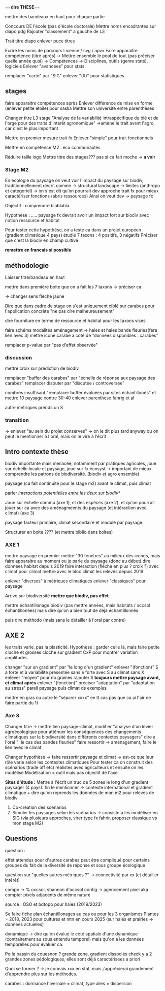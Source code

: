 ==**dire THESE**==

mettre des bandeaux en haut pour chaque partie 


Concours DE l'école  (pas d'école doctorale)
Mettre noms encadrantes sur diapo pdg
Rajouter "classement" a gauche de L3

Trait titre diapo
enlever puce titres


Ecrire les noms de parcours Licence / svg / apvv
Faire apparaitre compétence (titre après) → 
Mettre ensemble le pool de tout (pas préciser quelle année quoi) →
Compétences → Disciplines, outils (genre stats), logiciels
Enlever "avancées" pour stats.

remplacer "carto" par "SIG"
enlever "(R)" pour statistiques



## stages

faire apparaitre compétences après
Enlever différence de mise en forme (enlever petite étoile) pour saska
Mettre son université entre parenthèses

Changer titre L3 stage "Analyse de la variabilité intraspécifique du blé et de l'orge pour des traits d'intérêt agronomique" →amène le trait avant l'agro, car c'est le plus important 

Mettre en premier mesure trait fx
Enlever "simple" pour trait fonctionnels 

Mettre en compétence M2 : éco communautés


Réduire taille logo
Mettre titre des stages??? pas si ca fait moche → **a voir**


### Stage M2



En écologie du paysage on veut voir l'impact du paysage sur biodiv, 
traditionnellement décrit comme → structural landscape → limites (anthropo et categoriel) → on s'est dit qu'on pourrait dev approche trait fx pour mieux caractériser fonctions (abris ressources)
Ainsi on veut dev → paysage fx

Objectif : comprendre blablabla

Hypothèse : ..... paysage fx devrait avoir un impact fort sur biodiv avec notion ressource et habitat

Pour tester cette hypothèse, on a testé ca dans un projet européen (gradient climatique 4 pays) étudié 7 taxons : 4 positifs, 3 négatifs
Préciser que c'est la biodiv en champ cultivé

**remettre en francais si possible** 


## méthodologie

Laisser titre/bandeau en haut




mettre dans première boite que on a fait les 7 taxons → préciser ca


→ changer sens flèche jaune

Dire que dans cadre de stage on s'est uniquement ciblé sur carabes pour l'application concrète "ne pas dire malheureusement"

dire fourniture en terme de ressource et habitat pour les taxons visés 

faire schéma modalités aménagement → haies et haies bande fleuries(fera lien avec 3)
mettre icone carabe a coté de "données disponibles : carabes"

remplacer p-value par "pas d'effet observée" 


### discussion

mettre croix sur prédiction de biodiv

remplacer "buffer des carabes" par "échelle de réponse aux paysage des carabes"
remplacer disputer par "discutée / controversée"

nombres insuffisant "remplacer buffer évaluées par sites échantillonés" et mettre 10 paysage contre 30-40
enlever parenthèse fahrig et al

autre métriques prends un S



































### transition

→ enlever "au sein du projet conserves" → on le dit plus tard anyway ou on peut le mentionner à l'oral, mais on le vire à l'écrit


## Intro contexte thèse

biodiv importante mais menacée, notamment par pratiques agricoles, joue sur échelle locale et paysage, joue sur fx écosyst → important de mieux comprendre les patrons de biodiversité. (biodiv et agro ensemble)

paysage  (ca fait continuité pour le stage m2)
avant le climat,
puis climat 

parler *interactions potentielles entre les deux sur biodiv**

Joue sur échelle commu (axe 1), et des espèces (axe 2), et qu'on pourrait jouer sur ca avec des aménagmeents du paysage (et intéraction avec climat) (axe 3)

paysage facteur primaire, climat secondaire et modulé par paysage.

Structurer en boite ???? (et mettre biblio dans boites)



### AXE 1


mettre paysage en premier 
mettre "30 fenetres" au milieux des icones, mais faire apparaitre au moment ou je parle du paysage (donc au début)
dire données habitat depuis 2019
faire interaction (flèche en plus ? croix ?) avec climat 
pour climat mettre avec le bloc climat les relevés depuis 2019

enlever "diverses" à métriques climatiques
enlever "classiques" pour paysage


Arrive sur biodiversité **mettre que biodiv, pas effet**

mettre échantillonage biodiv (pas mettre années, mais habitats / occsol échantillonées)
mais dire qu'on a bien tout de déjà échantillonnés

puis dire méthodo (mais sans le détailler à l'oral par contre)


## AXE 2

les traits varie, pas la plasticité.
Hypothèse : garder celle là, mais faire petite cloche et grosses cloche sur gradient CxP pour montrer variation amplitudes



changer "sur un gradient" par "le long d'un gradient"
enlever "(fonction)"
S à forte et à variabilité
présentée sans e
forte avec S
au climat sans X
enlever "moyen" pour nb graines rajouter S
**toujours mettre paysage avant, et climat après**
enlever "(fonction)"
préciser "adaptation" par "adaptation au stress"
pareil paysage puis climat ds exemples

mettre en gras ou autre le "séparer xxxx" en tt cas pas que ca ai l'air de faire partie du 1)

### Axe 3

Changer titre → mettre lien paysage-climat, modifier "analyse d'un levier agroécologique pour atténuer les conséquences des changements climatiques sur la biodiversité dans différents contextes paysagers" dire à l'oral ": le cas des bandes fleuries"
faire ressortir → aménagement, faire le lien avec le climat


Changer hypothèse → faire ressortir paysage et climat → est-ce que leur rôle varie selon les contextes climatiques
Pour tester ca on construit des scénarios (trade off etc) réalistes avec agriculteurs et ensuite on les modélise 
Modélisation  = outil mais pas objectif de l'axe

**Sites d'étude :** Mettre à l'écrit un truc de 5 zones le long d'un gradient paysager (4 pays). fin le mentionner → contexte international et gradient climatique + dire qu'on reprends les données de mon m2 pour releves de biodiv
1. Co-création des scénarios 
2. Simuler les paysages selon les scénarios → consiste à les modéliser en SIG (via plusieurs approches, virer type fx fahrir, proposer classique vs mon stage M2)



## Questions

question :

effet attendus pour d'autres carabes
peut être compliqué pour certains groupes du fait de la diversité de réponse et sous groupe écologique

question sur "quelles autres métriques ?"
→ connectivité par ex (et détailler intérêt)


compo → % occsol, shannon d'occsol
config → agencement pixel aka compter pixels adjacents de même nature

source : OSO et bdtopo pour haies (2019/2023) 

Se faire fiche plan échantillonages au cas ou pour les 3 organismes
Plantes = 2018, 2023 pour cultures et mtn en cours 2025 (sur haies et prairies → données actuelles)

dynamique → dire qu'on évalue le coté spatiale d'une dynamique (contrairement au sous entendu temporel) mais qu'on a les données temporelles pour évaluer ca.


Pq le bassin du couesnon ?
grande zone, gradient dissociés 
check y a 2 grandes zones pédologiques, elles sont déjà caractérisées a priori

Quoi se former ? 
→ je connais xxx en stat, mais j'apprécierai grandement d'apprendre plus sur les méthodes.

carabes : dormance hivernale = climat, type ailes = dispersion

